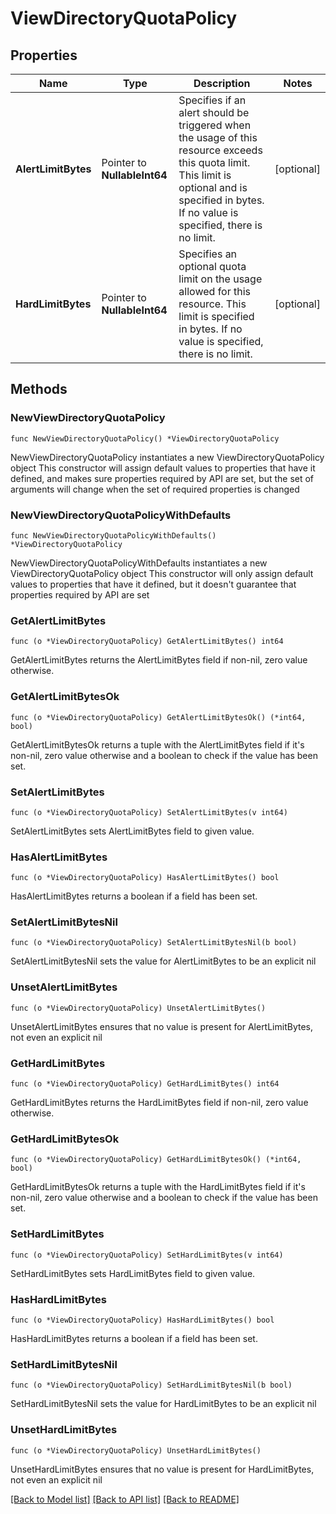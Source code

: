 # ViewDirectoryQuotaPolicy

## Properties

Name | Type | Description | Notes
------------ | ------------- | ------------- | -------------
**AlertLimitBytes** | Pointer to **NullableInt64** | Specifies if an alert should be triggered when the usage of this resource exceeds this quota limit. This limit is optional and is specified in bytes. If no value is specified, there is no limit. | [optional] 
**HardLimitBytes** | Pointer to **NullableInt64** | Specifies an optional quota limit on the usage allowed for this resource. This limit is specified in bytes. If no value is specified, there is no limit. | [optional] 

## Methods

### NewViewDirectoryQuotaPolicy

`func NewViewDirectoryQuotaPolicy() *ViewDirectoryQuotaPolicy`

NewViewDirectoryQuotaPolicy instantiates a new ViewDirectoryQuotaPolicy object
This constructor will assign default values to properties that have it defined,
and makes sure properties required by API are set, but the set of arguments
will change when the set of required properties is changed

### NewViewDirectoryQuotaPolicyWithDefaults

`func NewViewDirectoryQuotaPolicyWithDefaults() *ViewDirectoryQuotaPolicy`

NewViewDirectoryQuotaPolicyWithDefaults instantiates a new ViewDirectoryQuotaPolicy object
This constructor will only assign default values to properties that have it defined,
but it doesn't guarantee that properties required by API are set

### GetAlertLimitBytes

`func (o *ViewDirectoryQuotaPolicy) GetAlertLimitBytes() int64`

GetAlertLimitBytes returns the AlertLimitBytes field if non-nil, zero value otherwise.

### GetAlertLimitBytesOk

`func (o *ViewDirectoryQuotaPolicy) GetAlertLimitBytesOk() (*int64, bool)`

GetAlertLimitBytesOk returns a tuple with the AlertLimitBytes field if it's non-nil, zero value otherwise
and a boolean to check if the value has been set.

### SetAlertLimitBytes

`func (o *ViewDirectoryQuotaPolicy) SetAlertLimitBytes(v int64)`

SetAlertLimitBytes sets AlertLimitBytes field to given value.

### HasAlertLimitBytes

`func (o *ViewDirectoryQuotaPolicy) HasAlertLimitBytes() bool`

HasAlertLimitBytes returns a boolean if a field has been set.

### SetAlertLimitBytesNil

`func (o *ViewDirectoryQuotaPolicy) SetAlertLimitBytesNil(b bool)`

 SetAlertLimitBytesNil sets the value for AlertLimitBytes to be an explicit nil

### UnsetAlertLimitBytes
`func (o *ViewDirectoryQuotaPolicy) UnsetAlertLimitBytes()`

UnsetAlertLimitBytes ensures that no value is present for AlertLimitBytes, not even an explicit nil
### GetHardLimitBytes

`func (o *ViewDirectoryQuotaPolicy) GetHardLimitBytes() int64`

GetHardLimitBytes returns the HardLimitBytes field if non-nil, zero value otherwise.

### GetHardLimitBytesOk

`func (o *ViewDirectoryQuotaPolicy) GetHardLimitBytesOk() (*int64, bool)`

GetHardLimitBytesOk returns a tuple with the HardLimitBytes field if it's non-nil, zero value otherwise
and a boolean to check if the value has been set.

### SetHardLimitBytes

`func (o *ViewDirectoryQuotaPolicy) SetHardLimitBytes(v int64)`

SetHardLimitBytes sets HardLimitBytes field to given value.

### HasHardLimitBytes

`func (o *ViewDirectoryQuotaPolicy) HasHardLimitBytes() bool`

HasHardLimitBytes returns a boolean if a field has been set.

### SetHardLimitBytesNil

`func (o *ViewDirectoryQuotaPolicy) SetHardLimitBytesNil(b bool)`

 SetHardLimitBytesNil sets the value for HardLimitBytes to be an explicit nil

### UnsetHardLimitBytes
`func (o *ViewDirectoryQuotaPolicy) UnsetHardLimitBytes()`

UnsetHardLimitBytes ensures that no value is present for HardLimitBytes, not even an explicit nil

[[Back to Model list]](../README.md#documentation-for-models) [[Back to API list]](../README.md#documentation-for-api-endpoints) [[Back to README]](../README.md)


